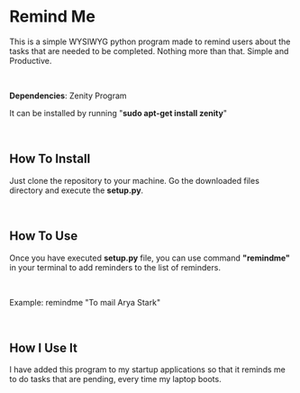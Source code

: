<h1>Remind Me</h1>
<p>This is a simple WYSIWYG python program made to remind users about the tasks that are needed to be completed. Nothing more than that. Simple and Productive.</p><br/>

<p><b>Dependencies</b>: Zenity Program</p>
<p>It can be installed by running "<b>sudo apt-get install zenity</b>"</p><br/>

<p><h2>How To Install</h2></p>
<p>Just clone the repository to your machine. Go the downloaded files directory and execute the <b>setup.py</b>.</p><br/>

<p><h2>How To Use</h2></p>
<p>Once you have executed <b>setup.py</b> file, you can use command <b>"remindme"</b> in your terminal to add reminders to the list of reminders.</p><br/>
<p>Example: remindme "To mail Arya Stark"</p><br/>

<p><h2>How I Use It</h2></p>
<p>I have added this program to my startup applications so that it reminds me to do tasks that are pending, every time my laptop boots.</p>
